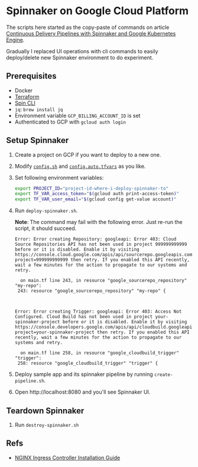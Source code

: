
# Spinnaker on Google Cloud Platform

The scripts here started as the copy-paste of commands on article [Continuous Delivery Pipelines with Spinnaker and Google Kubernetes Engine](https://cloud.google.com/solutions/continuous-delivery-spinnaker-kubernetes-engine).

Gradually I replaced UI operations with cli commands to easily deploy/delete new Spinnaker environment to do experiment.

## Prerequisites

* Docker
* [Terraform](https://www.terraform.io)
* [Spin CLI](https://www.spinnaker.io/guides/spin/)
* `jq`: `brew install jq`
* Environment variable `GCP_BILLING_ACCOUNT_ID` is set
* Authenticated to GCP with `gcloud auth login`

## Setup Spinnaker

1. Create a project on GCP if you want to deploy to a new one.
1. Modify [`config.sh`](./config.sh) and [`config.auto.tfvars`](./config.auto.tfvars) as you like.
1. Set following environment variables:

    ```sh
    export PROJECT_ID="project-id-where-i-deploy-spinnaker-to"
    export TF_VAR_access_token="$(gcloud auth print-access-token)"
    export TF_VAR_user_email="$(gcloud config get-value account)"
    ```

1. Run `deploy-spinnaker.sh`.

    **Note**: The command may fail with the following error. Just re-run the script, it should succeed.

    ```
    Error: Error creating Repository: googleapi: Error 403: Cloud Source Repositories API has not been used in project 999999999999 before or it is disabled. Enable it by visiting https://console.cloud.google.com/apis/api/sourcerepo.googleapis.com/overview?project=999999999999 then retry. If you enabled this API recently, wait a few minutes for the action to propagate to our systems and retry.

      on main.tf line 243, in resource "google_sourcerepo_repository" "my-repo":
     243: resource "google_sourcerepo_repository" "my-repo" {



    Error: Error creating Trigger: googleapi: Error 403: Access Not Configured. Cloud Build has not been used in project your-spinnaker-project before or it is disabled. Enable it by visiting https://console.developers.google.com/apis/api/cloudbuild.googleapis.com/overview?project=your-spinnaker-project then retry. If you enabled this API recently, wait a few minutes for the action to propagate to our systems and retry.

      on main.tf line 258, in resource "google_cloudbuild_trigger" "trigger":
     258: resource "google_cloudbuild_trigger" "trigger" {
    ```

1. Deploy sample app and its spinnaker pipeline by running `create-pipeline.sh`.
1. Open http://localhost:8080 and you'll see Spinnaker UI.

## Teardown Spinnaker

1. Run `destroy-spinnaker.sh`

## Refs

* [NGINX Ingress Controller Installation Guide](https://kubernetes.github.io/ingress-nginx/deploy/)
